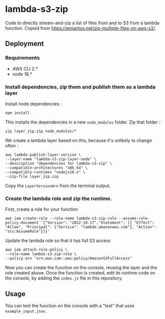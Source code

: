# lambda-s3-zip

Code to directly stream-and-zip a list of files from and to S3 from a lambda function. Copied from https://amiantos.net/zip-multiple-files-on-aws-s3/. 

## Deployment

### Requirements

- AWS CLI 2.*
- node 18.*

### Install dependencies, zip them and publish them as a lambda layer

Install node dependencies :

```
npm install
```

This installs the dependencies in a new `node_modules` folder. Zip that folder : 

```
zip layer_zip.zip node_modules/*
```

We create a lambda layer based on this, because it's unlikely to change often :

```
aws lambda publish-layer-version \
--layer-name "lambda-s3-zip-layer-node" \
--description "dependencies for lambda-s3-zip" \
--compatible-architectures "x86_64" \
--compatible-runtimes "nodejs18.x" \
--zip-file layer_zip.zip
```

Copy the `LayerVersionArn` from the terminal output. 

### Create the lambda role and zip the runtime. 

First, create a role for your function 

```
aws iam create-role --role-name lambda-s3-zip-role --assume-role-policy-document '{"Version": "2012-10-17","Statement": [{ "Effect": "Allow", "Principal": {"Service": "lambda.amazonaws.com"}, "Action": "sts:AssumeRole"}]}'
```

Update the lambda role so that it has full S3 access 

```
aws iam attach-role-policy \
--role-name lambda-s3-zip-role \
--policy-arn "arn:aws:iam::aws:policy/AmazonS3FullAccess"
```

Now you can create the function on the console, reusing the layer and the role created above. Once the function is created, edit its runtime code on the console, by adding the `index.js` file in this repository. 


## Usage

You can test the function on the console with a "test" that uses `example_input.json`.